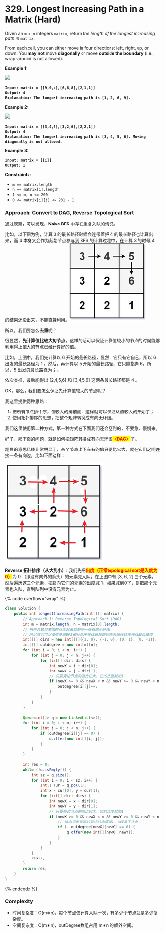 # 329. Longest Increasing Path in a Matrix (Hard)

Given an `m x n` integers `matrix`, return _the length of the longest increasing path in_ `matrix`.

From each cell, you can either move in four directions: left, right, up, or down. You **may not** move **diagonally** or move **outside the boundary** (i.e., wrap-around is not allowed).

**Example 1:**

![](https://assets.leetcode.com/uploads/2021/01/05/grid1.jpg)

<pre><code><strong>Input: matrix = [[9,9,4],[6,6,8],[2,1,1]]
</strong><strong>Output: 4
</strong><strong>Explanation: The longest increasing path is [1, 2, 6, 9].
</strong></code></pre>

**Example 2:**

![](https://assets.leetcode.com/uploads/2021/01/27/tmp-grid.jpg)

<pre data-overflow="wrap"><code><strong>Input: matrix = [[3,4,5],[3,2,6],[2,2,1]]
</strong><strong>Output: 4
</strong><strong>Explanation: The longest increasing path is [3, 4, 5, 6]. Moving diagonally is not allowed.
</strong></code></pre>

**Example 3:**

<pre><code><strong>Input: matrix = [[1]]
</strong><strong>Output: 1
</strong></code></pre>

**Constraints:**

* `m == matrix.length`
* `n == matrix[i].length`
* `1 <= m, n <= 200`
* `0 <= matrix[i][j] <= 231 - 1`



### Approach: Convert to DAG, Reverse Topological Sort

通过观察，可以发现，**Naive BFS** 中存在重复入队的情况。

比如，以下图为例，计算 3 的最长路径时候会连带着把 4 的最长路径也计算出来，而 4 本身又会作为起始节点参与到 BFS 的计算过程中，在计算 3 的时候 4 的结果还没出来，不能直接利用。![](<../../../.gitbook/assets/image (204).png>)

所以，我们要怎么**去重**呢？

很显然，**先计算值比较大的节点**，这样的话可以保证计算值较小的节点的时候能够利用得上值大的节点已经计算好的值。

比如，上图中，我们先计算以 6 开始的最长路径，显然，它只有它自己，所以 6 出发的最长路径为 1 。然后，再计算以 5 开始的最长路径，它只能指向 6，所以，5 出发的最长路径为 2 。

依次类推，最后能得出 \[2,4,5,6] 和 \[3,4,5,6] 这两条最长路径都是 4 。

OK，那么，我们要怎么保证先计算值较大的节点呢？

我这里提供两种思路：

1. 把所有节点排个序，值较大的排前面，这样就可以保证从值较大的开始了；&#x20;
2. 使用拓扑排序的思想，把整个矩阵转换成有向无环图。&#x20;

我们这里使用第二种方式，第一种方式在下面我们还会见到的，不要急，慢慢来。

好了，那下面的问题，就是如何把矩阵转换成有向无环图<mark style="color:red;">**（DAG）**</mark>了。

题目的意思已经非常明显了，某个节点上下左右的值只要比它大，就在它们之间连接一条有向边，比如下面这样：

![](<../../../.gitbook/assets/image (205).png>)

**Reverse 拓扑排序（从大到小）**: 我们先把<mark style="color:red;">**出度（正常topological sort是入度为0）**</mark>为 0 （即没有向外的箭头）的元素先入队，在上图中有 \[3, 6, 2] 三个元素，然后遍历这三个元素，把指向它们的元素的出度减 1，如果减到0了，则把那个元素也入队，直到队列中没有元素为止。

{% code overflow="wrap" %}
```java
class Solution {
    public int longestIncreasingPath(int[][] matrix) {
        // Approach 1: Reverse Topological Sort (DAG)
        int m = matrix.length, n = matrix[0].length;
        // 把符合题目要求的点连起来就是有一张有向无环图
        // 所以我们可以使用多源BFS拓扑排序寻找最短路径的思想在这里寻找最长路径
        int[][] dirs = new int[][]{{1, 0}, {-1, 0}, {0, 1}, {0, -1}};
        int[][] outdegree = new int[m][n];
        for (int i = 0; i < m; i++) {
            for (int j = 0; j < n; j++) {
                for (int[] dir: dirs) {
                    int newX = i + dir[0];
                    int newY = j + dir[1];
                    // 只要旁边节点的值比它大，它的出度就加1
                    if (newX >= 0 && newX < m && newY >= 0 && newY < n && matrix[newX][newY] > matrix[i][j]) {
                        outdegree[i][j]++;
                    }
                }
            }
        }

        Queue<int[]> q = new LinkedList<>();
        for (int i = 0; i < m; i++) {
            for (int j = 0; j < n; j++) {
                if (outdegree[i][j] == 0) {
                    q.offer(new int[]{i, j});
                }
            }
        }

        int res = 0;
        while (!q.isEmpty()) {
            int sz = q.size();
            for (int i = 0; i < sz; i++) {
                int[] cur = q.poll();
                int x = cur[0], y = cur[1];
                for (int[] dir: dirs) {
                    int newX = x + dir[0];
                    int newY = y + dir[1];
                    // 只要旁边节点的值比它大，它的出度就加1
                    if (newX >= 0 && newX < m && newY >= 0 && newY < n && matrix[newX][newY] < matrix[x][y]) {
                        // 指向当前元素的节点的出度减1，减到0了入队
                        if (--outdegree[newX][newY] == 0) {
                            q.offer(new int[]{newX, newY});
                        }
                    }
                }
            }
            res++;
        }
        return res;
    }
}
```
{% endcode %}

### Complexity

* 时间复杂度：O(m∗n)，每个节点仅计算入队一次，有多少个节点就是多少复杂度。&#x20;
* 空间复杂度：O(m∗n)，outDegree数组占用 m∗n 的额外空间。
